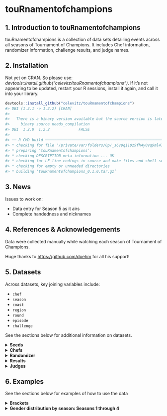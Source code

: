 touRnamentofchampions
================

## 1. Introduction to touRnamentofchampions

touRnamentofchampions is a collection of data sets detailing events
across all seasons of Tournament of Champions. It includes Chef
information, randomizer information, challenge results, and judge names.

## 2. Installation

Not yet on CRAN. So please use:
*devtools::install.github(“celevitz/touRnamentofchampions”)*. If it’s
not appearing to be updated, restart your R sessions, install it again,
and call it into your library.

``` r
devtools::install_github("celevitz/touRnamentofchampions")
#> DBI (1.2.1 -> 1.2.2) [CRAN]
#> 
#>   There is a binary version available but the source version is later:
#>     binary source needs_compilation
#> DBI  1.2.0  1.2.2             FALSE
#> 
#> ── R CMD build ─────────────────────────────────────────────────────────────────
#> * checking for file ‘/private/var/folders/0p/_s6v9q110z9fh4y0vq9ml47m0000gp/T/Rtmp0KzG04/remotesedf287aa5ec/celevitz-touRnamentofchampions-14e4b6e/DESCRIPTION’ ... OK
#> * preparing ‘touRnamentofchampions’:
#> * checking DESCRIPTION meta-information ... OK
#> * checking for LF line-endings in source and make files and shell scripts
#> * checking for empty or unneeded directories
#> * building ‘touRnamentofchampions_0.1.0.tar.gz’
```

## 3. News

Issues to work on:

- Data entry for Season 5 as it airs
- Complete handedness and nicknames

## 4. References & Acknowledgements

Data were collected manually while watching each season of Tournament of
Champions.

Huge thanks to <https://github.com/doehm> for all his support!

## 5. Datasets

Across datasets, key joining variables include:

- `chef`
- `season`
- `coast`
- `region`
- `round`
- `episode`
- `challenge`

See the sections below for additional information on datasets.

<details>
<summary>
<strong>Seeds</strong>
</summary>

### Seeds

The unique identifiers of this dataset are `chef`-`season`.

- `chef`: Chef name (full name)
- `season`: Season number
- `seed`: Seed within their section of the bracket: values of 1
  through 8. Chefs that played in the qualifiers but didn’t make the
  final bracket will have seeds of 8.2, 8.3, or 8.4.
- `coast`: Are they East or West Coast?
- `region`: The region depends on how many chefs start the competition.
  If there are 16 chefs, then the region is left blank. If there are 32
  chefs, then the regions are A or B.

``` r
seeds 
#> # A tibble: 122 × 5
#>    chef               season  seed coast region
#>    <chr>               <dbl> <dbl> <chr> <chr> 
#>  1 Alex Guarnaschelli      1     1 East  <NA>  
#>  2 Marc Murphy             1     2 East  <NA>  
#>  3 Rocco DiSpirito         1     3 East  <NA>  
#>  4 Amanda Freitag          1     4 East  <NA>  
#>  5 Elizabeth Falkner       1     5 East  <NA>  
#>  6 Maneet Chauhan          1     6 East  <NA>  
#>  7 Christian Petroni       1     7 East  <NA>  
#>  8 Darnell Ferguson        1     8 East  <NA>  
#>  9 Antonia Lofaso          1     1 West  <NA>  
#> 10 Michael Voltaggio       1     2 West  <NA>  
#> # ℹ 112 more rows
```

</details>
<details>
<summary>
<strong>Chefs</strong>
</summary>

### Chefs

The unique identifier of this dataset is `chef`.

- `chef`: Chef name (full name)
- `nickname`: Guy Fieri’s nickname for the chef
- `handedness`: Whether the chef is righthanded, lefthanded, or
  ambidextrous
- `gender`: male, female, nonbinary

``` r
chefs 
#> # A tibble: 69 × 4
#>    chef               nickname         handedness   gender
#>    <chr>              <chr>            <chr>        <chr> 
#>  1 Aaron May          <NA>             <NA>         male  
#>  2 Aarthi Sampath     <NA>             <NA>         female
#>  3 Adam Sobel         <NA>             <NA>         male  
#>  4 Adriana Urbina     <NA>             <NA>         female
#>  5 Alex Guarnaschelli N/A              Right-handed female
#>  6 Amanda Freitag     Chef AF          Right-handed female
#>  7 Antonia Lofaso     Warrior Princess Right-handed female
#>  8 Beau MacMillan     Beau Mac         Right-handed male  
#>  9 Bobby Marcotte     <NA>             <NA>         male  
#> 10 Brian Malarkey     <NA>             Left-handed  male  
#> # ℹ 59 more rows
```

</details>
<details>
<summary>
<strong>Randomizer</strong>
</summary>

### Randomizer

The unique identifiers of this dataset are
`season`-`episode`-`round`-`challenge`. The reason that `episode` is a
unique identifier is because in Season 2, Jet and Antonia tied in all
scores and so had a rematch in the Quarter-finals (episodes 6 and 7).

- `season`: Season number
- `episode`: Episode number
- `round`: Stage of the tournament: Qualifier semi-final, Qualifier
  final, Round of 32, Round of 16, Quarterfinals, Semifinals, Final
- `challenge`: Variable to help distinguish rounds within the same Coast
  & Round
- `coast`: Are they East or West Coast?
- `region`: The region depends on how many chefs start the competition.
  If there are 16 chefs, then the region is left blank. If there are 32
  chefs, then the regions are A or B.
- `randomizer1`: First wheel of randomizer
- `randomizer2`: Second wheel of randomizer
- `randomizer3`: Third wheel of randomizer
- `randomizer4`: Fourth wheel of randomizer
- `time`: Length of challenge. Unit is minutes
- `randomizer5`: Fifth wheel of randomizer

``` r
randomizer 
#> # A tibble: 107 × 12
#>    season episode round         challenge   coast region randomizer1 randomizer2
#>     <dbl>   <dbl> <chr>         <chr>       <chr> <chr>  <chr>       <chr>      
#>  1      1       1 Round of 16   Alex/Darne… East  <NA>   Pork tende… Peas       
#>  2      1       2 Round of 16   Amanda/Eli… East  <NA>   Pork blade… Squash     
#>  3      1       3 Round of 16   Maneet/Roc… East  <NA>   Chicken th… Kale       
#>  4      1       2 Round of 16   Christian/… East  <NA>   Shrimp      Carrots    
#>  5      1       1 Round of 16   Antonia/Ma… West  <NA>   Cod         Avocado    
#>  6      1       2 Round of 16   Beau/Richa… West  <NA>   Ground lamb Broccoli   
#>  7      1       1 Round of 16   Eric/Jet    West  <NA>   Top sirloin Mushrooms  
#>  8      1       3 Round of 16   Brooke/Mic… West  <NA>   Chicken br… Radish     
#>  9      1       3 Quarter-final Antonia/Be… West  <NA>   Quail       Bok choy   
#> 10      1       4 Quarter-final Brooke/Jet  West  <NA>   Salmon      Bitter mel…
#> # ℹ 97 more rows
#> # ℹ 4 more variables: randomizer3 <chr>, randomizer4 <chr>, time <dbl>,
#> #   randomizer5 <dbl>
```

</details>
<details>
<summary>
<strong>Results</strong>
</summary>

### Results

The unique identifiers of this dataset are
`season`-`episode`-`round`-`challenge`-`chef`.

- `season`: Season number
- `episode`: Episode number
- `round`: Stage of the tournament: Qualifier semi-final, Qualifier
  final, Round of 32, Round of 16, Quarterfinals, Semifinals, Final
- `challenge`: Variable to help distinguish rounds within the same Coast
  & Round
- `coast`: Are they East or West Coast?
- `region`: The region depends on how many chefs start the competition.
  If there are 16 chefs, then the region is left blank. If there are 32
  chefs, then the regions are A or B.
- `chef`: Name of chef
- `commentator`: Who presented their food to the judges: Simon Majumdar
  or Justin Warner?
- `order`: When did their food get presented to the judges: Presented
  1st or Presented 2nd
- `score_taste`: Score that chef received for the taste of their dish:
  values of 0- 50
- `score_randomizer`: Score that chef received for how well they used
  the Randomizer: values of 0- 30
- `score_presentation`: Score that chef received for the presentation of
  their dish: values of 0- 20
- `total`: Total score that chef received: between 0 and 100
- `winner`: Winner, loser, or tie
- `x`: Numeric X value to help when creating the bracket
- `y`: Numeric Y value to help when creating the bracket

``` r
results 
#> # A tibble: 222 × 16
#> # Groups:   season, episode, round, challenge, winner [212]
#>    season episode round       challenge     coast region chef  commentator order
#>     <dbl>   <dbl> <chr>       <chr>         <chr> <chr>  <chr> <chr>       <chr>
#>  1      1       1 Round of 16 Alex/Darnell  East  <NA>   Darn… Justin War… Pres…
#>  2      1       1 Round of 16 Alex/Darnell  East  <NA>   Alex… Simon Maju… Pres…
#>  3      1       2 Round of 16 Amanda/Eliza… East  <NA>   Eliz… Justin War… Pres…
#>  4      1       2 Round of 16 Amanda/Eliza… East  <NA>   Aman… Simon Maju… Pres…
#>  5      1       3 Round of 16 Maneet/Rocco  East  <NA>   Mane… Simon Maju… Pres…
#>  6      1       3 Round of 16 Maneet/Rocco  East  <NA>   Rocc… Justin War… Pres…
#>  7      1       2 Round of 16 Christian/Ma… East  <NA>   Chri… Justin War… Pres…
#>  8      1       2 Round of 16 Christian/Ma… East  <NA>   Marc… Simon Maju… Pres…
#>  9      1       1 Round of 16 Antonia/Marc… West  <NA>   Marc… Simon Maju… Pres…
#> 10      1       1 Round of 16 Antonia/Marc… West  <NA>   Anto… Justin War… Pres…
#> # ℹ 212 more rows
#> # ℹ 7 more variables: score_taste <dbl>, score_randomizer <dbl>,
#> #   score_presentation <dbl>, total <dbl>, winner <chr>, x <dbl>, y <dbl>
```

</details>
<details>
<summary>
<strong>Judges</strong>
</summary>

### Judges

The unique identifier is `season`-`episode`-`round`, because
occasionally a judge will only judge for one round within an episode.

- `season`: Season number
- `episode`: Episode number
- `judge`: Name of guest judge
- `round`: Stage of the tournament: Qualifier semi-final, Qualifier
  final, Round of 32, Round of 16, Quarterfinals, Semifinals, Final

``` r
judges
#> # A tibble: 134 × 4
#>    season episode judge             round        
#>     <dbl>   <dbl> <chr>             <chr>        
#>  1      1       1 Curtis Stone      Round of 16  
#>  2      1       1 Marcus Samuelsson Round of 16  
#>  3      1       1 Nancy Silverton   Round of 16  
#>  4      1       2 Marcus Samuelsson Round of 16  
#>  5      1       2 Ming Tsai         Round of 16  
#>  6      1       2 Nancy Silverton   Round of 16  
#>  7      1       3 Marcus Samuelsson Round of 16  
#>  8      1       3 Ming Tsai         Round of 16  
#>  9      1       3 Nancy Silverton   Quarter-final
#> 10      1       3 Marcus Samuelsson Quarter-final
#> # ℹ 124 more rows
```

</details>

## 6. Examples

See the sections below for examples of how to use the data

<details>
<summary>
<strong>Brackets</strong>
</summary>

### Brackets

![](README_files/figure-gfm/Brackets%20-1.png)<!-- -->![](README_files/figure-gfm/Brackets%20-2.png)<!-- -->![](README_files/figure-gfm/Brackets%20-3.png)<!-- -->![](README_files/figure-gfm/Brackets%20-4.png)<!-- -->

</details>
<details>
<summary>
<strong>Gender distribution by season: Seasons 1 through 4</strong>
</summary>

### Gender distribution by season: Season 1 through 4

``` r
seeds %>% left_join(chefs) %>%
  # keep only seasons 1 through 4
  filter(season < 5) %>%
  group_by(season,gender) %>%
  summarise(n=n()) %>%
  pivot_wider(names_from=gender,values_from=n) 
#> Joining with `by = join_by(chef)`
#> `summarise()` has grouped output by 'season'. You can override using the
#> `.groups` argument.
#> # A tibble: 4 × 3
#> # Groups:   season [4]
#>   season female  male
#>    <dbl>  <int> <int>
#> 1      1      6    10
#> 2      2      8    14
#> 3      3     13    19
#> 4      4     15    17
```

</details>
